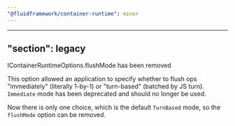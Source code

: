 ```yaml
---
"@fluidframework/container-runtime": minor
---
```

---
"section": legacy
---

IContainerRuntimeOptions.flushMode has been removed

This option allowed an application to specify whether to flush ops "immediately" (literally 1-by-1) or "turn-based"
(batched by JS turn). `Immediate` mode has been deprecated and should no longer be used.

Now there is only one choice, which is the default `TurnBased` mode, so the `flushMode` option can be removed.
